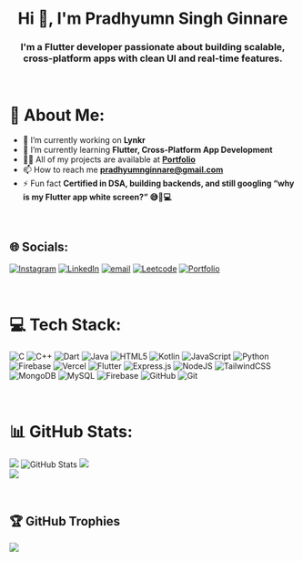
<h1 align="center">Hi 👋, I'm Pradhyumn Singh Ginnare</h1>  
<h3 align="center">I'm a Flutter developer passionate about building scalable, cross-platform apps with clean UI and real-time features.</h3>  

<br />

# 💫 About Me:
- 🔭 I’m currently working on **Lynkr**
- 🌱 I’m currently learning **Flutter, Cross-Platform App Development**  
- 👨‍💻 All of my projects are available at **[Portfolio](https://portfolio-pradhyumn-singhs-projects.vercel.app/)**
- 📫 How to reach me **pradhyumnginnare@gmail.com**  
- ⚡ Fun fact **Certified in DSA, building backends, and still googling “why is my Flutter app white screen?” 😅📱💻**  

<br />

## 🌐 Socials:
[![Instagram](https://img.shields.io/badge/Instagram-%23E4405F.svg?logo=Instagram&logoColor=white)](https://www.instagram.com/puru_1607/) [![LinkedIn](https://img.shields.io/badge/LinkedIn-%230077B5.svg?logo=linkedin&logoColor=white)](https://www.linkedin.com/in/pradhyumn-singh-ginnare-9345b4242/) [![email](https://img.shields.io/badge/Email-D14836?logo=gmail&logoColor=white)](mailto:pradhyumnginnare@gmail.com) [![Leetcode](https://img.shields.io/badge/LeetCode-%49735983.svg?logo=linkedin&logoColor=white)](https://leetcode.com/u/PradhyumnSingh/) [![Portfolio](https://img.shields.io/badge/Portfolio-%23023572.svg?logo=linkedin&logoColor=white)](https://portfolio-pradhyumn-singhs-projects.vercel.app/)


<br />

# 💻 Tech Stack:
![C](https://img.shields.io/badge/c-%2300599C.svg?style=plastic&logo=c&logoColor=white) ![C++](https://img.shields.io/badge/c++-%2300599C.svg?style=plastic&logo=c%2B%2B&logoColor=white) ![Dart](https://img.shields.io/badge/dart-%230175C2.svg?style=plastic&logo=dart&logoColor=white) ![Java](https://img.shields.io/badge/java-%23ED8B00.svg?style=plastic&logo=openjdk&logoColor=white) ![HTML5](https://img.shields.io/badge/html5-%23E34F26.svg?style=plastic&logo=html5&logoColor=white) ![Kotlin](https://img.shields.io/badge/kotlin-%237F52FF.svg?style=plastic&logo=kotlin&logoColor=white) ![JavaScript](https://img.shields.io/badge/javascript-%23323330.svg?style=plastic&logo=javascript&logoColor=%23F7DF1E) ![Python](https://img.shields.io/badge/python-3670A0?style=plastic&logo=python&logoColor=ffdd54) ![Firebase](https://img.shields.io/badge/firebase-%23039BE5.svg?style=plastic&logo=firebase) ![Vercel](https://img.shields.io/badge/vercel-%23000000.svg?style=plastic&logo=vercel&logoColor=white) ![Flutter](https://img.shields.io/badge/Flutter-%2302569B.svg?style=plastic&logo=Flutter&logoColor=white) ![Express.js](https://img.shields.io/badge/express.js-%23404d59.svg?style=plastic&logo=express&logoColor=%2361DAFB) ![NodeJS](https://img.shields.io/badge/node.js-6DA55F?style=plastic&logo=node.js&logoColor=white) ![TailwindCSS](https://img.shields.io/badge/tailwindcss-%2338B2AC.svg?style=plastic&logo=tailwind-css&logoColor=white) ![MongoDB](https://img.shields.io/badge/MongoDB-%234ea94b.svg?style=plastic&logo=mongodb&logoColor=white) ![MySQL](https://img.shields.io/badge/mysql-4479A1.svg?style=plastic&logo=mysql&logoColor=white) ![Firebase](https://img.shields.io/badge/firebase-a08021?style=plastic&logo=firebase&logoColor=ffcd34) ![GitHub](https://img.shields.io/badge/github-%23121011.svg?style=plastic&logo=github&logoColor=white) ![Git](https://img.shields.io/badge/git-%23F05033.svg?style=plastic&logo=git&logoColor=white)

<br />


# 📊 GitHub Stats:
![](https://github-readme-stats.vercel.app/api/top-langs/?username=PradhyumnSinghGinnare&theme=blue-green&hide_border=false&include_all_commits=true&count_private=true&layout=compact)
![GitHub Stats](https://github-readme-stats.vercel.app/api?username=PradhyumnSinghGinnare&theme=blue-green&hide_border=false&include_all_commits=true&count_private=true)
![](https://github-readme-stats.vercel.app/api?username=PradhyumnSinghGinnare&theme=blue-green&hide_border=false&include_all_commits=true&count_private=true)<br/>
![](https://nirzak-streak-stats.vercel.app/?user=PradhyumnSinghGinnare&theme=blue-green&hide_border=false)


<br />

## 🏆 GitHub Trophies
![](https://github-profile-trophy.vercel.app/?username=PradhyumnSinghGinnare&theme=radical&no-frame=false&no-bg=false&margin-w=4)

<br />


<!-- Proudly created with GPRM ( https://gprm.itsvg.in ) -->

<!--
**PradhyumnSinghGinnare/PradhyumnSinghGinnare** is a ✨ _special_ ✨ repository because its `README.md` (this file) appears on your GitHub profile.

Here are some ideas to get you started:

- 🔭 I’m currently working on ...
- 🌱 I’m currently learning ...
- 👯 I’m looking to collaborate on ...
- 🤔 I’m looking for help with ...
- 💬 Ask me about ...
- 📫 How to reach me: ...
- 😄 Pronouns: ...
- ⚡ Fun fact: ...
-->

<!--
<h1 align="center">Hi 👋, I'm Pradhyumn Singh Ginnare</h1>  
<h3 align="center">A passionate flutter developer from India</h3>  
  
- 🔭 I’m currently working on **Lynkr**  
  
- 🌱 I’m currently learning **Flutter, App Development**  
  
- 👨‍💻 All of my projects are available at [https://portfolio-pradhyumn-singhs-projects.vercel.app/](https://portfolio-pradhyumn-singhs-projects.vercel.app/)  
  
- 💬 Ask me about **Flutter, App Development**  
  
- 📫 How to reach me **pradhyumnginnare@gmail.com**  
  
- ⚡ Fun fact **Certified in DSA, building backends, and still googling “why is my Flutter app white screen?” 😅📱💻**  
  
<h3 align="left">Connect with me:</h3>  
<p align="left">  
<a href="https://linkedin.com/in/https://www.linkedin.com/in/pradhyumn-singh-ginnare-9345b4242/" target="blank"><img align="center" src="https://raw.githubusercontent.com/rahuldkjain/github-profile-readme-generator/master/src/images/icons/Social/linked-in-alt.svg" alt="https://www.linkedin.com/in/pradhyumn-singh-ginnare-9345b4242/" height="30" width="40" /></a>  
<a href="https://instagram.com/https://www.instagram.com/puru_1607/" target="blank"><img align="center" src="https://raw.githubusercontent.com/rahuldkjain/github-profile-readme-generator/master/src/images/icons/Social/instagram.svg" alt="https://www.instagram.com/puru_1607/" height="30" width="40" /></a>  
<a href="https://www.leetcode.com/https://leetcode.com/u/pradhyumnsingh/" target="blank"><img align="center" src="https://raw.githubusercontent.com/rahuldkjain/github-profile-readme-generator/master/src/images/icons/Social/leet-code.svg" alt="https://leetcode.com/u/pradhyumnsingh/" height="30" width="40" /></a>  
</p>  
  
<h3 align="left">Languages and Tools:</h3>  
<p align="left"> <a href="https://developer.android.com" target="_blank" rel="noreferrer"> <img src="https://raw.githubusercontent.com/devicons/devicon/master/icons/android/android-original-wordmark.svg" alt="android" width="40" height="40"/> </a> <a href="https://appwrite.io" target="_blank" rel="noreferrer"> <img src="https://www.vectorlogo.zone/logos/appwriteio/appwriteio-icon.svg" alt="appwrite" width="40" height="40"/> </a> <a href="https://www.cprogramming.com/" target="_blank" rel="noreferrer"> <img src="https://raw.githubusercontent.com/devicons/devicon/master/icons/c/c-original.svg" alt="c" width="40" height="40"/> </a> <a href="https://www.w3schools.com/cpp/" target="_blank" rel="noreferrer"> <img src="https://raw.githubusercontent.com/devicons/devicon/master/icons/cplusplus/cplusplus-original.svg" alt="cplusplus" width="40" height="40"/> </a> <a href="https://www.w3schools.com/css/" target="_blank" rel="noreferrer"> <img src="https://raw.githubusercontent.com/devicons/devicon/master/icons/css3/css3-original-wordmark.svg" alt="css3" width="40" height="40"/> </a> <a href="https://dart.dev" target="_blank" rel="noreferrer"> <img src="https://www.vectorlogo.zone/logos/dartlang/dartlang-icon.svg" alt="dart" width="40" height="40"/> </a> <a href="https://expressjs.com" target="_blank" rel="noreferrer"> <img src="https://raw.githubusercontent.com/devicons/devicon/master/icons/express/express-original-wordmark.svg" alt="express" width="40" height="40"/> </a> <a href="https://firebase.google.com/" target="_blank" rel="noreferrer"> <img src="https://www.vectorlogo.zone/logos/firebase/firebase-icon.svg" alt="firebase" width="40" height="40"/> </a> <a href="https://flutter.dev" target="_blank" rel="noreferrer"> <img src="https://www.vectorlogo.zone/logos/flutterio/flutterio-icon.svg" alt="flutter" width="40" height="40"/> </a> <a href="https://git-scm.com/" target="_blank" rel="noreferrer"> <img src="https://www.vectorlogo.zone/logos/git-scm/git-scm-icon.svg" alt="git" width="40" height="40"/> </a> <a href="https://www.w3.org/html/" target="_blank" rel="noreferrer"> <img src="https://raw.githubusercontent.com/devicons/devicon/master/icons/html5/html5-original-wordmark.svg" alt="html5" width="40" height="40"/> </a> <a href="https://www.java.com" target="_blank" rel="noreferrer"> <img src="https://raw.githubusercontent.com/devicons/devicon/master/icons/java/java-original.svg" alt="java" width="40" height="40"/> </a> <a href="https://kotlinlang.org" target="_blank" rel="noreferrer"> <img src="https://www.vectorlogo.zone/logos/kotlinlang/kotlinlang-icon.svg" alt="kotlin" width="40" height="40"/> </a> <a href="https://www.linux.org/" target="_blank" rel="noreferrer"> <img src="https://raw.githubusercontent.com/devicons/devicon/master/icons/linux/linux-original.svg" alt="linux" width="40" height="40"/> </a> <a href="https://www.mongodb.com/" target="_blank" rel="noreferrer"> <img src="https://raw.githubusercontent.com/devicons/devicon/master/icons/mongodb/mongodb-original-wordmark.svg" alt="mongodb" width="40" height="40"/> </a> <a href="https://www.mysql.com/" target="_blank" rel="noreferrer"> <img src="https://raw.githubusercontent.com/devicons/devicon/master/icons/mysql/mysql-original-wordmark.svg" alt="mysql" width="40" height="40"/> </a> <a href="https://nodejs.org" target="_blank" rel="noreferrer"> <img src="https://raw.githubusercontent.com/devicons/devicon/master/icons/nodejs/nodejs-original-wordmark.svg" alt="nodejs" width="40" height="40"/> </a> <a href="https://www.oracle.com/" target="_blank" rel="noreferrer"> <img src="https://raw.githubusercontent.com/devicons/devicon/master/icons/oracle/oracle-original.svg" alt="oracle" width="40" height="40"/> </a> <a href="https://www.python.org" target="_blank" rel="noreferrer"> <img src="https://raw.githubusercontent.com/devicons/devicon/master/icons/python/python-original.svg" alt="python" width="40" height="40"/> </a> <a href="https://tailwindcss.com/" target="_blank" rel="noreferrer"> <img src="https://www.vectorlogo.zone/logos/tailwindcss/tailwindcss-icon.svg" alt="tailwind" width="40" height="40"/> </a> </p>  
  
<p><img align="left" src="https://github-readme-stats.vercel.app/api/top-langs?username=pradhyumnsinghginnare&show_icons=true&locale=en&layout=compact" alt="pradhyumnsinghginnare" /></p>  
  
<p>&nbsp;<img align="center" src="https://github-readme-stats.vercel.app/api?username=pradhyumnsinghginnare&show_icons=true&locale=en" alt="pradhyumnsinghginnare" /></p>  

<p align="left"> <a href="https://github.com/ryo-ma/github-profile-trophy"><img src="https://github-profile-trophy.vercel.app/?username=pradhyumnsinghginnare" alt="pradhyumnsinghginnare" /></a> </p> 
-->
